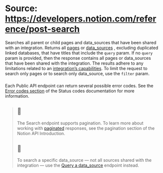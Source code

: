 # Source: https://developers.notion.com/reference/post-search

Searches all parent or child pages and data_sources that have been shared with an integration.
Returns all [pages](https://developers.notion.com/reference/page) or [data_sources](https://developers.notion.com/reference/data-source) , excluding duplicated linked databases, that have titles that include the `query` param. If no `query` param is provided, then the response contains all pages or data_sources that have been shared with the integration. The results adhere to any limitations related to an [integration’s capabilities](https://developers.notion.com/reference/capabilities).
To limit the request to search only pages or to search only data_source, use the `filter` param.
### [](https://developers.notion.com/reference/post-search#errors)
Each Public API endpoint can return several possible error codes. See the [Error codes section](https://developers.notion.com/reference/status-codes#error-codes) of the Status codes documentation for more information.
> ## 📘
> The Search endpoint supports pagination. To learn more about working with [paginated](https://developers.notion.com/reference/intro#pagination) responses, see the pagination section of the Notion API Introduction.
> ## 🚧
> To search a specific data_source — not all sources shared with the integration — use the [Query a data_source](https://developers.notion.com/reference/query-a-data-source) endpoint instead.
